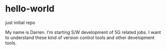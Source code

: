 # hello-world
just initial repo

My name is Darren.
I'm starting S/W development of 5G related jobs.
I want to understand these kind of version control tools and other development tools.
